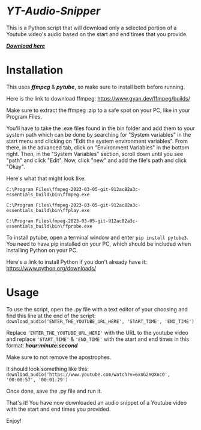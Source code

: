 # ***YT-Audio-Snipper***
This is a Python script that will download only a selected portion of a Youtube video's audio based on the start and end times that you provide. 

***[Download here](https://github.com/bobwareinc/YT-Audio-Snipper/releases/tag/v1.0)***

# Installation

This uses ***ffmpeg*** & ***pytube***, so make sure to install both before running.

Here is the link to download ffmpeg: https://www.gyan.dev/ffmpeg/builds/

Make sure to extract the ffmpeg .zip to a safe spot on your PC, like in your Program Files.

You'll have to take the .exe files found in the bin folder and add them to your system path which can be done by searching for "System variables" in the start menu and clicking on "Edit the system environment variables". From there, in the advanced tab, click on "Environment Variables" in the bottom right. Then, in the "System Variables" section, scroll down until you see "path" and click "Edit". Now, click "new" and add the file's path and click "Okay".

Here's what that might look like:

```C:\Program Files\ffmpeg-2023-03-05-git-912ac82a3c-essentials_build\bin\ffmpeg.exe```

```C:\Program Files\ffmpeg-2023-03-05-git-912ac82a3c-essentials_build\bin\ffplay.exe```

```C:\Program Files\fmpeg-2023-03-05-git-912ac82a3c-essentials_build\bin\ffprobe.exe```

To install pytube, open a terminal window and enter ```pip install pytube3```.
You need to have pip installed on your PC, which should be included when installing Python on your PC.

Here's a link to install Python if you don't already have it: https://www.python.org/downloads/

# Usage
To use the script, open the .py file with a text editor of your choosing and find this line at the end of the script:
```download_audio('ENTER_THE_YOUTUBE_URL_HERE', 'START_TIME', 'END_TIME')```

Replace ```'ENTER_THE_YOUTUBE_URL_HERE'``` with the URL to the youtube video and replace ```'START_TIME'``` & ```'END_TIME'``` with the start and end times in this format: ***hour:minute:second***

Make sure to not remove the apostrophes.

It should look something like this: ```download_audio('https://www.youtube.com/watch?v=6xnG2XQXnc0', '00:00:57', '00:01:29')```

Once done, save the .py file and run it.

That's it! You have now downloaded an audio snippet of a Youtube video with the start and end times you provided.

Enjoy!
